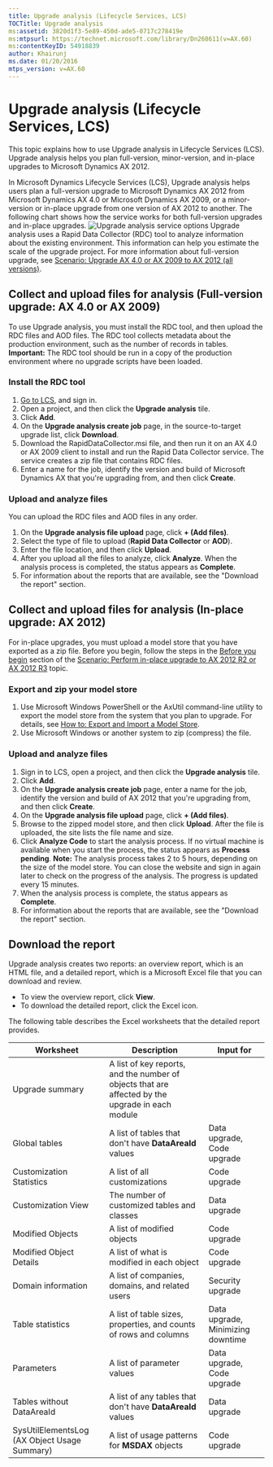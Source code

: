 ```yaml
---
title: Upgrade analysis (Lifecycle Services, LCS)
TOCTitle: Upgrade analysis
ms:assetid: 3820d1f3-5e89-450d-ade5-0717c278419e
ms:mtpsurl: https://technet.microsoft.com/library/Dn268611(v=AX.60)
ms:contentKeyID: 54918839
author: Khairunj
ms.date: 01/20/2016
mtps_version: v=AX.60
---
```


# Upgrade analysis (Lifecycle Services, LCS) 

This topic explains how to use Upgrade analysis in Lifecycle Services (LCS). Upgrade analysis helps you plan full-version, minor-version, and in-place upgrades to Microsoft Dynamics AX 2012.

In Microsoft Dynamics Lifecycle Services (LCS), Upgrade analysis helps users plan a full-version upgrade to Microsoft Dynamics AX 2012 from Microsoft Dynamics AX 4.0 or Microsoft Dynamics AX 2009, or a minor-version or in-place upgrade from one version of AX 2012 to another. The following chart shows how the service works for both full-version upgrades and in-place upgrades. ![Upgrade analysis service options](./media/lcsupgradeanalysisservice.png) Upgrade analysis uses a Rapid Data Collector (RDC) tool to analyze information about the existing environment. This information can help you estimate the scale of the upgrade project. For more information about full-version upgrade, see [Scenario: Upgrade AX 4.0 or AX 2009 to AX 2012 (all versions)](https://technet.microsoft.com/library/ccf303bb-5d58-4e22-b802-986e61720488(AX.60).aspx).

## Collect and upload files for analysis (Full-version upgrade: AX 4.0 or AX 2009)
To use Upgrade analysis, you must install the RDC tool, and then upload the RDC files and AOD files. The RDC tool collects metadata about the production environment, such as the number of records in tables. **Important:** The RDC tool should be run in a copy of the production environment where no upgrade scripts have been loaded.

### Install the RDC tool

1.  [Go to LCS](https://lcs.dynamics.com), and sign in.
2.  Open a project, and then click the **Upgrade analysis** tile.
3.  Click **Add**.
4.  On the **Upgrade analysis create job** page, in the source-to-target upgrade list, click **Download**.
5.  Download the RapidDataCollector.msi file, and then run it on an AX 4.0 or AX 2009 client to install and run the Rapid Data Collector service. The service creates a zip file that contains RDC files.
6.  Enter a name for the job, identify the version and build of Microsoft Dynamics AX that you're upgrading from, and then click **Create**.

### Upload and analyze files

You can upload the RDC files and AOD files in any order.

1.  On the **Upgrade analysis file upload** page, click **+ (Add files)**.
2.  Select the type of file to upload (**Rapid Data Collector** or **AOD**).
3.  Enter the file location, and then click **Upload**.
4.  After you upload all the files to analyze, click **Analyze**. When the analysis process is completed, the status appears as **Complete**.
5.  For information about the reports that are available, see the "Download the report" section.

## Collect and upload files for analysis (In-place upgrade: AX 2012)
For in-place upgrades, you must upload a model store that you have exported as a zip file. Before you begin, follow the steps in the [Before you begin](https://technet.microsoft.com/library/eb8193f4-0318-427f-bcc9-2919f47afb8f(AX.60).aspx#Prerequisites) section of the [Scenario: Perform in-place upgrade to AX 2012 R2 or AX 2012 R3](https://technet.microsoft.com/library/eb8193f4-0318-427f-bcc9-2919f47afb8f(AX.60).aspx) topic.

### Export and zip your model store

1.  Use Microsoft Windows PowerShell or the AxUtil command-line utility to export the model store from the system that you plan to upgrade. For details, see [How to: Export and Import a Model Store](https://msdn.microsoft.com/library/754c52af-4025-4495-979c-f99d8c5b7d89(AX.60).aspx).
2.  Use Microsoft Windows or another system to zip (compress) the file.

### Upload and analyze files

1.  Sign in to LCS, open a project, and then click the **Upgrade analysis** tile.
2.  Click **Add**.
3.  On the **Upgrade analysis create job** page, enter a name for the job, identify the version and build of AX 2012 that you're upgrading from, and then click **Create**.
4.  On the **Upgrade analysis file upload** page, click **+ (Add files)**.
5.  Browse to the zipped model store, and then click **Upload**. After the file is uploaded, the site lists the file name and size.
6.  Click **Analyze Code** to start the analysis process. If no virtual machine is available when you start the process, the status appears as **Process pending**. **Note:** The analysis process takes 2 to 5 hours, depending on the size of the model store. You can close the website and sign in again later to check on the progress of the analysis. The progress is updated every 15 minutes.
7.  When the analysis process is complete, the status appears as **Complete**.
8.  For information about the reports that are available, see the "Download the report" section.

## Download the report
Upgrade analysis creates two reports: an overview report, which is an HTML file, and a detailed report, which is a Microsoft Excel file that you can download and review.

-   To view the overview report, click **View**.
-   To download the detailed report, click the Excel icon.

The following table describes the Excel worksheets that the detailed report provides.

| Worksheet                                    | Description                                                                                      | Input for                         |
|----------------------------------------------|--------------------------------------------------------------------------------------------------|-----------------------------------|
| Upgrade summary                              | A list of key reports, and the number of objects that are affected by the upgrade in each module |                                   |
| Global tables                                | A list of tables that don't have **DataAreaId** values                                           | Data upgrade, Code upgrade        |
| Customization Statistics                     | A list of all customizations                                                                     | Code upgrade                      |
| Customization View                           | The number of customized tables and classes                                                      | Data upgrade                      |
| Modified Objects                             | A list of modified objects                                                                       | Code upgrade                      |
| Modified Object Details                      | A list of what is modified in each object                                                        | Code upgrade                      |
| Domain information                           | A list of companies, domains, and related users                                                  | Security upgrade                  |
| Table statistics                             | A list of table sizes, properties, and counts of rows and columns                                | Data upgrade, Minimizing downtime |
| Parameters                                   | A list of parameter values                                                                       | Data upgrade, Code upgrade        |
| Tables without DataAreaId                    | A list of any tables that don't have **DataAreaId** values                                       | Data upgrade                      |
| SysUtilElementsLog (AX Object Usage Summary) | A list of usage patterns for **MSDAX** objects                                                   | Code upgrade                      |

  


